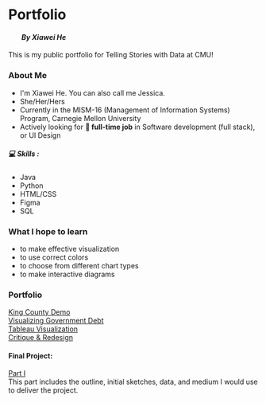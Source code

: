 # Portfolio

#### &nbsp;&nbsp;&nbsp;&nbsp;&nbsp;&nbsp;&nbsp;&nbsp;_By Xiawei He_

This is my public portfolio for Telling Stories with Data at CMU!

### About Me 

- I'm Xiawei He. You can also call me Jessica.
- She/Her/Hers
- Currently in the MISM-16 (Management of Information Systems) Program, Carnegie Mellon University
- Actively looking for **💼 full-time job** in Software development (full stack), or UI Design

##### 💻 Skills : 
- Java
- Python
- HTML/CSS
- Figma
- SQL 

### What I hope to learn
- to make effective visualization
- to use correct colors
- to choose from different chart types
- to make interactive diagrams

### Portfolio 
[King County Demo](KingCountyDemo.md)  
[Visualizing Government Debt](VisualizingGovernmentDebt.md)  
[Tableau Visualization](TableauVisualization.md)  
[Critique & Redesign](Critique&Redesign.md)  

#### Final Project:
[Part I](final-project-part1.md)  
This part includes the outline, initial sketches, data, and medium I would use to deliver the project.


